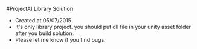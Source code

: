 #ProjectAI Library Solution
 * Created at 05/07/2015
 * It's only library project. you should put dll file in your unity asset folder after you build solution.
 * Please let me know if you find bugs.